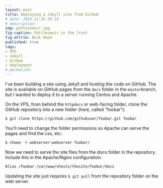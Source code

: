 ```yaml
---
layout: post
title: Deploying a Jekyll site from GitHub
# date: 2019-11-26 20:10
# description: 
img: pattiesmuir.jpg
fig-caption: Pattiesmuir in the frost
fig-attrib: Nick Hood
published: true
tags:
- VPS
- Jekyll
- GitHub
- deployment
# permalink:
---
```

I've been building a site using Jekyll and hosting the code on GitHub. The site is available on GitHub pages from the ```docs``` folder in the ```master```branch, but I wanted to deploy it to a server running Centos and Apache.

On the VPS, from behind the ```httpdocs``` or web-facing folder, clone the GitHub repository into a new folder (here, called "foobar"):

```sh
$ git clone https://github.com/githubuser/foobar.git foobar
```
You'll need to change the folder permissions so Apache can serve the pages and find the css, etc:

```sh
$ chown -R webserver:webserver foobar/
```
Now we need to serve the site files from the docs folder in the repository. Include this in the Apache/Nginx configuration:

```sh
Alias /foobar /var/www/vhosts/thesite/foobar/docs
```

Updating the site just requires ```$ git pull``` from the repository folder on the web server.